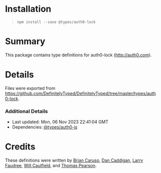 # Installation
> `npm install --save @types/auth0-lock`

# Summary
This package contains type definitions for auth0-lock (http://auth0.com).

# Details
Files were exported from https://github.com/DefinitelyTyped/DefinitelyTyped/tree/master/types/auth0-lock.

### Additional Details
 * Last updated: Mon, 06 Nov 2023 22:41:04 GMT
 * Dependencies: [@types/auth0-js](https://npmjs.com/package/@types/auth0-js)

# Credits
These definitions were written by [Brian Caruso](https://github.com/carusology), [Dan Caddigan](https://github.com/goldcaddy77), [Larry Faudree](https://github.com/lfaudreejr), [Will Caulfield](https://github.com/willcaul), and [Thomas Pearson](https://github.com/xsv24).
